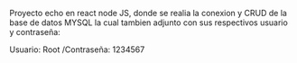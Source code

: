 Proyecto echo en react node JS, donde se realia la conexion y CRUD de la base de datos MYSQL la cual tambien adjunto con sus respectivos usuario y contraseña:

Usuario: Root
/Contraseña: 1234567
